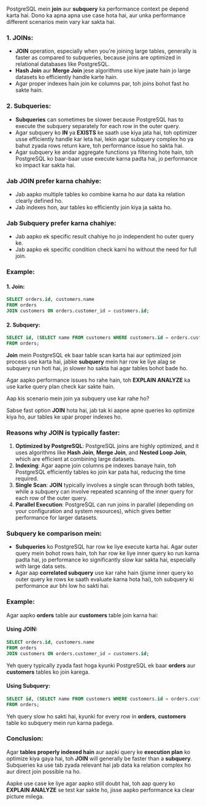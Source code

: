 PostgreSQL mein **join** aur **subquery** ka performance context pe depend karta hai. Dono ka apna apna use case hota hai, aur unka performance different scenarios mein vary kar sakta hai.

### 1. **JOINs**:

* **JOIN** operation, especially when you're joining large tables, generally is faster as compared to subqueries, because joins are optimized in relational databases like PostgreSQL.
* **Hash Join** aur **Merge Join** jese algorithms use kiye jaate hain jo large datasets ko efficiently handle karte hain.
* Agar proper indexes hain join ke columns par, toh joins bohot fast ho sakte hain.

### 2. **Subqueries**:

* **Subqueries** can sometimes be slower because PostgreSQL has to execute the subquery separately for each row in the outer query.
* Agar subquery ko **IN** ya **EXISTS** ke saath use kiya jata hai, toh optimizer usse efficiently handle kar leta hai, lekin agar subquery complex ho ya bahut zyada rows return kare, toh performance issue ho sakta hai.
* Agar subquery ke andar aggregate functions ya filtering hote hain, toh PostgreSQL ko baar-baar usse execute karna padta hai, jo performance ko impact kar sakta hai.

### **Jab JOIN prefer karna chahiye**:

* Jab aapko multiple tables ko combine karna ho aur data ka relation clearly defined ho.
* Jab indexes hon, aur tables ko efficiently join kiya ja sakta ho.

### **Jab Subquery prefer karna chahiye**:

* Jab aapko ek specific result chahiye ho jo independent ho outer query ke.
* Jab aapko ek specific condition check karni ho without the need for full join.

### Example:

#### 1. **Join**:

```sql
SELECT orders.id, customers.name
FROM orders
JOIN customers ON orders.customer_id = customers.id;
```

#### 2. **Subquery**:

```sql
SELECT id, (SELECT name FROM customers WHERE customers.id = orders.customer_id) as customer_name
FROM orders;
```

**Join** mein PostgreSQL ek baar table scan karta hai aur optimized join process use karta hai, jabke **subquery** mein har row ke liye alag se subquery run hoti hai, jo slower ho sakta hai agar tables bohot bade ho.

Agar aapko performance issues ho rahe hain, toh **EXPLAIN ANALYZE** ka use karke query plan check kar sakte hain.

Aap kis scenario mein join ya subquery use kar rahe ho?

Sabse fast option **JOIN** hota hai, jab tak ki aapne apne queries ko optimize kiya ho, aur tables ke upar proper indexes ho.

### Reasons why **JOIN** is typically faster:

1. **Optimized by PostgreSQL**: PostgreSQL joins are highly optimized, and it uses algorithms like **Hash Join**, **Merge Join**, and **Nested Loop Join**, which are efficient at combining large datasets.
2. **Indexing**: Agar aapne join columns pe indexes banaye hain, toh PostgreSQL efficiently tables ko join kar pata hai, reducing the time required.
3. **Single Scan**: **JOIN** typically involves a single scan through both tables, while a subquery can involve repeated scanning of the inner query for each row of the outer query.
4. **Parallel Execution**: PostgreSQL can run joins in parallel (depending on your configuration and system resources), which gives better performance for larger datasets.

### Subquery ke comparison mein:

* **Subqueries** ko PostgreSQL har row ke liye execute karta hai. Agar outer query mein bohot rows hain, toh har row ke liye inner query ko run karna padta hai, jo performance ko significantly slow kar sakta hai, especially with large data sets.
* Agar aap **correlated subquery** use kar rahe hain (jisme inner query ko outer query ke rows ke saath evaluate karna hota hai), toh subquery ki performance aur bhi low ho sakti hai.

### Example:

Agar aapko **orders** table aur **customers** table join karna hai:

#### Using JOIN:

```sql
SELECT orders.id, customers.name
FROM orders
JOIN customers ON orders.customer_id = customers.id;
```

Yeh query typically zyada fast hoga kyunki PostgreSQL ek baar **orders** aur **customers** tables ko join karega.

#### Using Subquery:

```sql
SELECT id, (SELECT name FROM customers WHERE customers.id = orders.customer_id) as customer_name
FROM orders;
```

Yeh query slow ho sakti hai, kyunki for every row in **orders**, **customers** table ko subquery mein run karna padega.

### Conclusion:

Agar **tables properly indexed hain** aur aapki query ke **execution plan** ko optimize kiya gaya hai, toh **JOIN** will generally be faster than a **subquery**. Subqueries ka use tab zyada relevant hai jab data ka relation complex ho aur direct join possible na ho.

Aapke use case ke liye agar aapko still doubt hai, toh aap query ko **EXPLAIN ANALYZE** se test kar sakte ho, jisse aapko performance ka clear picture milega.

